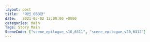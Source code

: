 ```yaml
---
layout: post
title:  "메인_063장"
date:   2021-03-02 12:00:00 +0000
categories: Main
Tags: Story Main
SceneCode: ["scene_epilogue_s10,6311", "scene_epilogue_s20,6312"]
---
```

